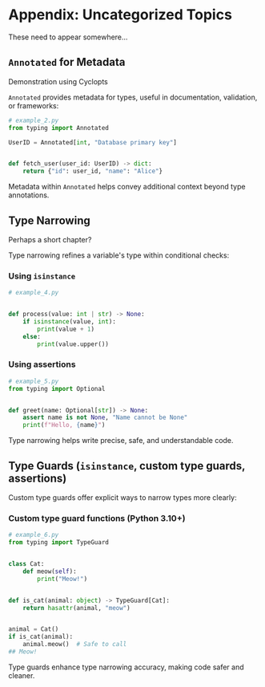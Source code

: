 # Appendix: Uncategorized Topics

These need to appear somewhere...

## `Annotated` for Metadata

Demonstration using Cyclopts

`Annotated` provides metadata for types, useful in documentation, validation, or frameworks:

```python
# example_2.py
from typing import Annotated

UserID = Annotated[int, "Database primary key"]


def fetch_user(user_id: UserID) -> dict:
    return {"id": user_id, "name": "Alice"}
```

Metadata within `Annotated` helps convey additional context beyond type annotations.

## Type Narrowing

Perhaps a short chapter?

Type narrowing refines a variable's type within conditional checks:

### Using `isinstance`

```python
# example_4.py


def process(value: int | str) -> None:
    if isinstance(value, int):
        print(value + 1)
    else:
        print(value.upper())
```

### Using assertions

```python
# example_5.py
from typing import Optional


def greet(name: Optional[str]) -> None:
    assert name is not None, "Name cannot be None"
    print(f"Hello, {name}")
```

Type narrowing helps write precise, safe, and understandable code.

## Type Guards (`isinstance`, custom type guards, assertions)

Custom type guards offer explicit ways to narrow types more clearly:

### Custom type guard functions (Python 3.10+)

```python
# example_6.py
from typing import TypeGuard


class Cat:
    def meow(self):
        print("Meow!")


def is_cat(animal: object) -> TypeGuard[Cat]:
    return hasattr(animal, "meow")


animal = Cat()
if is_cat(animal):
    animal.meow()  # Safe to call
## Meow!
```

Type guards enhance type narrowing accuracy, making code safer and cleaner.
